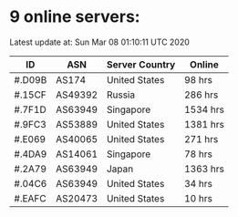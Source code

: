 # 9 online servers:

Latest update at: Sun Mar 08 01:10:11 UTC 2020

| ID | ASN | Server Country | Online |
| -- | --- | -------------- | ------ |
| #.D09B | AS174 | United States | 98 hrs |
| #.15CF | AS49392 | Russia | 286 hrs |
| #.7F1D | AS63949 | Singapore | 1534 hrs |
| #.9FC3 | AS53889 | United States | 1381 hrs |
| #.E069 | AS40065 | United States | 271 hrs |
| #.4DA9 | AS14061 | Singapore | 78 hrs |
| #.2A79 | AS63949 | Japan | 1363 hrs |
| #.04C6 | AS63949 | United States | 34 hrs |
| #.EAFC | AS20473 | United States | 10 hrs |

